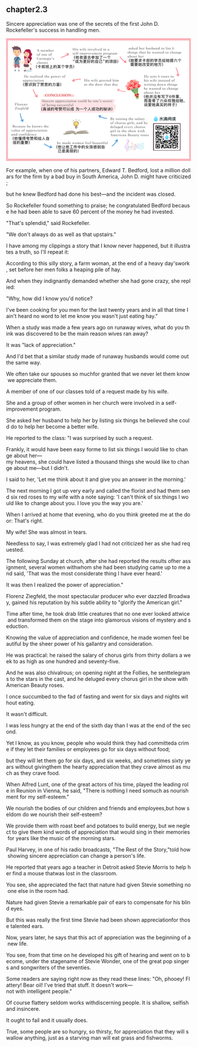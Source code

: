 
chapter2.3
---

Sincere appreciation was one of the secrets of the first John D. Rockefeller's success in handling men.

![chapter2-3](\images\book\part2\chapter2-3\chapter2-3.jpg)

For example, when one of his partners, Edward T. Bedford, lost a million dollars for the firm by a bad buy in South America, John D. might have criticized;

but he knew Bedford had done his best—and the incident was closed.

So Rockefeller found something to praise; he congratulated Bedford because he had been able to save 60 percent of the money he had invested.

"That's splendid," said Rockefeller.

"We don't always do as well as that upstairs."

I have among my clippings a story that I know never happened, but it illustrates a truth, so I'll repeat it:

According to this silly story, a farm woman, at the end of a heavy day'swork, set before her men folks a heaping pile of hay.

And when they indignantly demanded whether she had gone crazy, she replied:

"Why, how did I know you'd notice?

I've been cooking for you men for the last twenty years and in all that time I ain't heard no word to let me know you wasn't just eating hay."

When a study was made a few years ago on runaway wives, what do you think was discovered to be the main reason wives ran away?

It was "lack of appreciation."

And I'd bet that a similar study made of runaway husbands would come out the same way.

We often take our spouses so muchfor granted that we never let them know we appreciate them.

A member of one of our classes told of a request made by his wife.

She and a group of other women in her church were involved in a self-improvement program.

She asked her husband to help her by listing six things he believed she could do to help her become a better wife.

He reported to the class: "I was surprised by such a request.

Frankly, it would have been easy forme to list six things I would like to change about her—my heavens, she could have listed a thousand things she would like to change about me—but I didn't.

I said to her, 'Let me think about it and give you an answer in the morning.'

The next morning I got up very early and called the florist and had them send six red roses to my wife with a note saying: 'I can't think of six things I would like to change about you. I love you the way you are.'

When I arrived at home that evening, who do you think greeted me at the door: That's right.

My wife! She was almost in tears.

Needless to say, I was extremely glad I had not criticized her as she had requested.

The following Sunday at church, after she had reported the results ofher assignment, several women withwhom she had been studying came up to me and said, 'That was the most considerate thing I have ever heard.'

It was then I realized the power of appreciation."

Florenz Ziegfeld, the most spectacular producer who ever dazzled Broadway, gained his reputation by his subtle ability to "glorify the American girl."

Time after time, he took drab little creatures that no one ever looked attwice and transformed them on the stage into glamorous visions of mystery and seduction.

Knowing the value of appreciation and confidence, he made women feel beautiful by the sheer power of his gallantry and consideration.

He was practical: he raised the salary of chorus girls from thirty dollars a week to as high as one hundred and seventy-five.

And he was also chivalrous; on opening night at the Follies, he senttelegrams to the stars in the cast, and he deluged every chorus girl in the show with American Beauty roses.

I once succumbed to the fad of fasting and went for six days and nights without eating.

It wasn't difficult.

I was less hungry at the end of the sixth day than I was at the end of the second.

Yet I know, as you know, people who would think they had committeda crime if they let their families or employees go for six days without food;

but they will let them go for six days, and six weeks, and sometimes sixty years without givingthem the hearty appreciation that they crave almost as much as they crave food.

When Alfred Lunt, one of the great actors of his time, played the leading role in Reunion in Vienna, he said, "There is nothing I need somuch as nourishment for my self-esteem."

We nourish the bodies of our children and friends and employees,but how seldom do we nourish their self-esteem?

We provide them with roast beef and potatoes to build energy, but we neglect to give them kind words of appreciation that would sing in their memories for years like the music of the morning stars.

Paul Harvey, in one of his radio broadcasts, "The Rest of the Story,"told how showing sincere appreciation can change a person's life.

He reported that years ago a teacher in Detroit asked Stevie Morris to help her find a mouse thatwas lost in the classroom.

You see, she appreciated the fact that nature had given Stevie something no one else in the room had.

Nature had given Stevie a remarkable pair of ears to compensate for his blind eyes.

But this was really the first time Stevie had been shown appreciationfor those talented ears.

Now, years later, he says that this act of appreciation was the beginning of a new life.

You see, from that time on he developed his gift of hearing and went on to become, under the stagename of Stevie Wonder, one of the great pop singers and songwriters of the seventies.

Some readers are saying right now as they read these lines: "Oh, phooey! Flattery! Bear oil! I've tried that stuff. It doesn't work—not with intelligent people."

Of course flattery seldom works withdiscerning people. It is shallow, selfish and insincere.

It ought to fail and it usually does.

True, some people are so hungry, so thirsty, for appreciation that they will swallow anything, just as a starving man will eat grass and fishworms.
